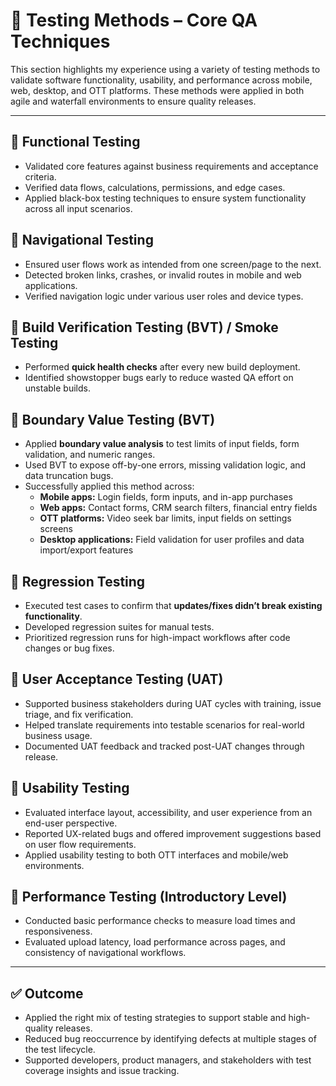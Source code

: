 # 🧪 Testing Methods – Core QA Techniques

This section highlights my experience using a variety of testing methods to validate software functionality, usability, and performance across mobile, web, desktop, and OTT platforms. These methods were applied in both agile and waterfall environments to ensure quality releases.

---

## 🔹 Functional Testing
- Validated core features against business requirements and acceptance criteria.
- Verified data flows, calculations, permissions, and edge cases.
- Applied black-box testing techniques to ensure system functionality across all input scenarios.

## 🔹 Navigational Testing
- Ensured user flows work as intended from one screen/page to the next.
- Detected broken links, crashes, or invalid routes in mobile and web applications.
- Verified navigation logic under various user roles and device types.

## 🔹 Build Verification Testing (BVT) / Smoke Testing
- Performed **quick health checks** after every new build deployment.
- Identified showstopper bugs early to reduce wasted QA effort on unstable builds.

## 🔹 Boundary Value Testing (BVT)
- Applied **boundary value analysis** to test limits of input fields, form validation, and numeric ranges.
- Used BVT to expose off-by-one errors, missing validation logic, and data truncation bugs.
- Successfully applied this method across:
  - **Mobile apps:** Login fields, form inputs, and in-app purchases  
  - **Web apps:** Contact forms, CRM search filters, financial entry fields  
  - **OTT platforms:** Video seek bar limits, input fields on settings screens  
  - **Desktop applications:** Field validation for user profiles and data import/export features

## 🔹 Regression Testing
- Executed test cases to confirm that **updates/fixes didn’t break existing functionality**.
- Developed regression suites for manual tests.
- Prioritized regression runs for high-impact workflows after code changes or bug fixes.

## 🔹 User Acceptance Testing (UAT)
- Supported business stakeholders during UAT cycles with training, issue triage, and fix verification.
- Helped translate requirements into testable scenarios for real-world business usage.
- Documented UAT feedback and tracked post-UAT changes through release.

## 🔹 Usability Testing
- Evaluated interface layout, accessibility, and user experience from an end-user perspective.
- Reported UX-related bugs and offered improvement suggestions based on user flow requirements.
- Applied usability testing to both OTT interfaces and mobile/web environments.

## 🔹 Performance Testing (Introductory Level)
- Conducted basic performance checks to measure load times and responsiveness.
- Evaluated upload latency, load performance across pages, and consistency of navigational workflows.

---

## ✅ Outcome
- Applied the right mix of testing strategies to support stable and high-quality releases.
- Reduced bug reoccurrence by identifying defects at multiple stages of the test lifecycle.
- Supported developers, product managers, and stakeholders with test coverage insights and issue tracking.
